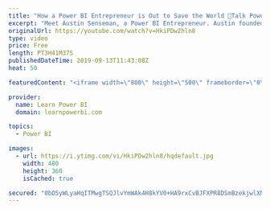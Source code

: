 ```yaml
---
title: "How a Power BI Entrepreneur is Out to Save the World 🔴Talk Power BI LIVE (Subscribe & Join)"
excerpt: "Meet Austin Senseman, a Power BI Entrepreneur. Austin founded https://www.conserv.io/ with a mission to bring the strength of Power BI to help preserve the world's art collections. Austin shares his tips on any business can leverage Power BI to stand out in the market and win more customers.  ✅ Subscribe"
originalUrl: https://youtube.com/watch?v=HkiPDw2hln8
type: video
price: Free
length: PT3H41M37S
publishedDateTime: 2019-09-13T11:43:08Z
heat: 50

featuredContent: "<iframe width=\"800\" height=\"500\" frameborder=\"0\" src=\"https://www.youtube.com/embed/HkiPDw2hln8\" allow=\"accelerometer; autoplay; encrypted-media; gyroscope; picture-in-picture\" allowfullscreen></iframe>"

provider:
  name: Learn Power BI
  domain: learnpowerbi.com

topics:
  - Power BI

images:
  - url: https://i.ytimg.com/vi/HkiPDw2hln8/hqdefault.jpg
    width: 480
    height: 360
    isCached: true

secured: "0bO5yWLyaHqITMwgTSQJlvYmWAk4H8kYV0+HA9rxCvBJFXPR8DSmBzekjwlXNh3DaEs1NjFOstXrJ9CIvFrU6+g2ZXflvdFJ+XjQzA7KQBIh3AkALKJBT1migT4FsSbb4ciUwAtVEEHbV0n1HIIfXGvzTF18POtyaLkYPqP/DIPWHddIC3llk/HkK9d+oy1j6U98PCD/6H0v+qEorMQZnJ6Zm+4GMpjkILOjaATewO5wCCF4QEZQC4IpADdfAzuh3nppiEkg+M4TIgaTlug0Cmo5GiKfdVNSiEN4o2sQ3vQTOOOz+mB1fLlsPlslJBC98Bvlz2Mkroy1iV55ZM7GSxjwjxbIhM0iwvs2fL8wJEqFQgnu05P2PxkxvjMssQkEkuc5T4wTyt//M8w0XfdK/O5SZSjiQA800TAToiF1yjQ=;kPP9SBxT8qasNgFkt6415w=="
---
```


